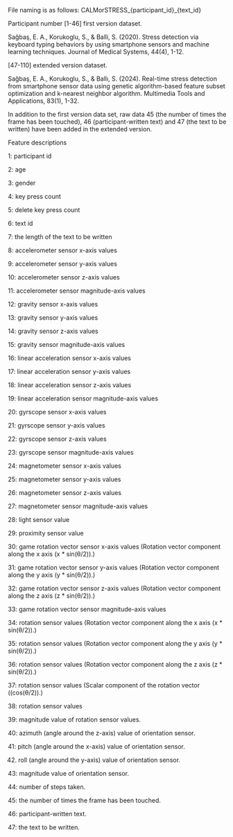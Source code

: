 File naming is as follows: CALMorSTRESS_{participant_id}_{text_id} 

Participant number [1-46] first version dataset.

Sağbaş, E. A., Korukoglu, S., & Balli, S. (2020). Stress detection via keyboard typing behaviors by using smartphone sensors and machine learning techniques. Journal of Medical Systems, 44(4), 1-12.

[47-110] extended version dataset.

Sağbaş, E. A., Korukoglu, S., & Ballı, S. (2024). Real-time stress detection from smartphone sensor data using genetic algorithm-based feature subset optimization and k-nearest neighbor algorithm. Multimedia Tools and Applications, 83(1), 1-32.

In addition to the first version data set, raw data 45 (the number of times the frame has been touched), 46 (participant-written text) and 47 (the text to be written) have been added in the extended version.

Feature descriptions

1: participant id

2: age

3: gender

4: key press count

5: delete key press count 

6: text id

7: the length of the text to be written

8: accelerometer sensor x-axis values

9: accelerometer sensor y-axis values

10: accelerometer sensor z-axis values

11: accelerometer sensor magnitude-axis values 

12: gravity sensor x-axis values

13: gravity sensor y-axis values

14: gravity sensor z-axis values

15: gravity sensor magnitude-axis values

16: linear acceleration sensor x-axis values

17: linear acceleration sensor y-axis values

18: linear acceleration sensor z-axis values

19: linear acceleration sensor magnitude-axis values 

20: gyrscope sensor x-axis values

21: gyrscope sensor y-axis values

22: gyrscope sensor z-axis values

23: gyrscope sensor magnitude-axis values

24: magnetometer sensor x-axis values

25: magnetometer sensor y-axis values

26: magnetometer sensor z-axis values

27: magnetometer sensor magnitude-axis values

28: light sensor value

29: proximity sensor value

30: game rotation vector sensor x-axis values (Rotation vector component along the x axis (x * sin(θ/2)).)

31: game rotation vector sensor y-axis values (Rotation vector component along the y axis (y * sin(θ/2)).)

32: game rotation vector sensor z-axis values (Rotation vector component along the z axis (z * sin(θ/2)).)

33: game rotation vector sensor magnitude-axis values

34: rotation sensor values (Rotation vector component along the x axis (x * sin(θ/2)).) 

35: rotation sensor values (Rotation vector component along the y axis (y * sin(θ/2)).) 

36: rotation sensor values (Rotation vector component along the z axis (z * sin(θ/2)).) 

37: rotation sensor values (Scalar component of the rotation vector ((cos(θ/2)).)

38: rotation sensor values

39: magnitude value of rotation sensor values.

40: azimuth (angle around the z-axis) value of orientation sensor.

41: pitch (angle around the x-axis) value of orientation sensor.

42. roll (angle around the y-axis) value of orientation sensor.

43: magnitude value of orientation sensor.

44: number of steps taken.

45: the number of times the frame has been touched.

46: participant-written text.

47: the text to be written.
